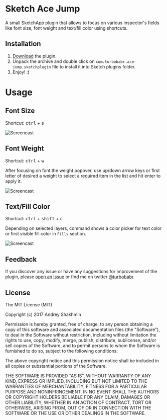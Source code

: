 # Sketch Ace Jump

A small SketchApp plugin that allows to focus on various inspector's fields like font size, font weight and text/fill color using shortcuts.

## Installation

1. [Download](https://github.com/turbobabr/sketch-ace-jump/raw/master/releases/ace-jump-0.1.0.zip) the plugin.
2. Unpack the archive and double click on `com.turbobabr.ace-jump.sketchplugin` file to install it into Sketch plugins folder.
3. Enjoy! :)

# Usage

## Font Size

Shortcut: <kbd>ctrl</kbd> + <kbd>s</kbd>

![Screencast](https://github.com/turbobabr/sketch-ace-jump/blob/master/docs/ace-jump-font-size.gif?raw=true)

## Font Weight

Shortcut: <kbd>ctrl</kbd> + <kbd>w</kbd>

After focusing on font the weight popover, use up/down arrow keys or first letter of desired a weight to select a required item in the list and hit enter to apply it.

![Screencast](https://github.com/turbobabr/sketch-ace-jump/blob/master/docs/ace-jump-font-weight.gif?raw=true)

## Text/Fill Color

Shortcut: <kbd>ctrl</kbd> + <kbd>shift</kbd> + <kbd>c</kbd>

Depending on selected layers, command shows a color picker for text color or first visible fill color in `Fills` section.

![Screencast](https://github.com/turbobabr/sketch-ace-jump/blob/master/docs/ace-jump-style-color.gif?raw=true)

## Feedback

If you discover any issue or have any suggestions for improvement of the plugin, please [open an issue](https://github.com/turbobabr/sketch-wanderer/issues) or find me on twitter [@turbobabr](http://twitter.com/turbobabr).



## License

The MIT License (MIT)

Copyright (c) 2017 Andrey Shakhmin

Permission is hereby granted, free of charge, to any person obtaining a copy of this software and associated documentation files (the "Software"), to deal in the Software without restriction, including without limitation the rights to use, copy, modify, merge, publish, distribute, sublicense, and/or sell copies of the Software, and to permit persons to whom the Software is furnished to do so, subject to the following conditions:

The above copyright notice and this permission notice shall be included in all copies or substantial portions of the Software.

THE SOFTWARE IS PROVIDED "AS IS", WITHOUT WARRANTY OF ANY KIND, EXPRESS OR IMPLIED, INCLUDING BUT NOT LIMITED TO THE WARRANTIES OF MERCHANTABILITY, FITNESS FOR A PARTICULAR PURPOSE AND NONINFRINGEMENT. IN NO EVENT SHALL THE AUTHORS OR COPYRIGHT HOLDERS BE LIABLE FOR ANY CLAIM, DAMAGES OR OTHER LIABILITY, WHETHER IN AN ACTION OF CONTRACT, TORT OR OTHERWISE, ARISING FROM, OUT OF OR IN CONNECTION WITH THE SOFTWARE OR THE USE OR OTHER DEALINGS IN THE SOFTWARE.